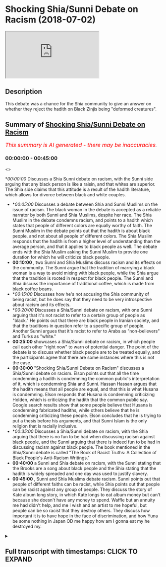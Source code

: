 # Shocking Shia/Sunni Debate on Racism (2018-07-02)

<iframe loading='lazy' src='https://www.youtube.com/embed/bwG8mSzOzyY'></iframe>

## Description

This debate was a chance for the Shia community to give an answer on whether they reject the hadith on Black Zinjis being "deformed creatures".

## Summary of [Shocking Shia/Sunni Debate on Racism](https://www.youtube.com/watch?v=bwG8mSzOzyY)


*<span style="color:red; font-size:125%">This summary is AI generated - there may be inaccuracies</span>. [](/)*

### <a onclick="modifyYTiframeseektime('0')">00:00:00</a> - <a onclick="modifyYTiframeseektime('2700')">00:45:00</a>

<>

**<a onclick="modifyYTiframeseektime('0')">00:00:00</a>* Discusses a Shia Sunni debate on racism, with the Sunni side arguing that any black person is like a raisin, and that whites are superior. The Shia side claims that this attitude is a result of the hadith literature, which allows for divorce between black and white couples.
* **<a onclick="modifyYTiframeseektime('300')">00:05:00</a>* Discusses a debate between Shia and Sunni Muslims on the issue of racism. The black woman in the debate is accepted as a reliable narrator by both Sunni and Shia Muslims, despite her race. The Shia Muslim in the debate condemns racism, and points to a hadith which states that people of different colors are equally worthy of faith. The Sunni Muslim in the debate points out that the hadith is about black people, and not about all people of different colors. The Shia Muslim responds that the hadith is from a higher level of understanding than the average person, and that it applies to black people as well. The debate ends with the Shia Muslim asking the Sunni Muslim to provide one duration for which he will criticize black people.
* **<a onclick="modifyYTiframeseektime('600')">00:10:00</a>** , two Sunni and Shia Muslims discuss racism and its effects on the community. The Sunni argue that the tradition of marrying a black woman is a way to avoid mixing with black people, while the Shia argue that the tradition is rooted in respect for black people. The Sunni and Shia discuss the importance of traditional coffee, which is made from black coffee beans.
* **<a onclick="modifyYTiframeseektime('900')">00:15:00</a>* Discusses how he's not accusing the Shia community of being racist, but he does say that they need to be very introspective about racism and its effects.
* **<a onclick="modifyYTiframeseektime('1200')">00:20:00</a>* Discusses a Shia/Sunni debate on racism, with one Sunni arguing that it's not racist to refer to a certain group of people as "black." He points out that there are black people in Iranian society, and that the traditions in question refer to a specific group of people. Another Sunni argues that it's racist to refer to Arabs as "non-believers" and Turks as "white."
* **<a onclick="modifyYTiframeseektime('1500')">00:25:00</a>**  showcases a Shia/Sunni debate on racism, in which people call each other "right now" to warn of potential danger. The point of the debate is to discuss whether black people are to be treated equally, and the participants agree that there are some instances where this is not the case.
* **<a onclick="modifyYTiframeseektime('1800')">00:30:00</a>**  "Shocking Shia/Sunni Debate on Racism" discusses a Shia/Sunni debate on racism. Elson points out that all the time condemning a hadith is condemning the common public's interpretation of it, which is condemning Shia and Sunni. Hassan Hassan argues that the hadith means that all people are equal, and that this is what Husana is condemning. Elson responds that Husana is condemning criticizing Holden, which is criticizing the hadith that the common public say. Google search results show that some people believe that Husana is condemning fabricated hadiths, while others believe that he is condemning criticizing these people. Elson concludes that he is trying to put a thesis before his arguments, and that Sunni Islam is the only religion that is racially inclusive.
* **<a onclick="modifyYTiframeseektime('2100')">00:35:00</a>* Discusses a Shia/Sunni debate on racism, with the Shia arguing that there is no fun to be had when discussing racism against black people, and the Sunni arguing that there is indeed fun to be had in discussing racism against black people. The book mentioned in the Shia/Sunni debate is called "The Book of Racist Truths: A Collection of Black People's Anti-Racism Writings."
* **<a onclick="modifyYTiframeseektime('2400')">00:40:00</a>** a Sunni and Shia debate on racism, with the Sunni stating that the Brooks are a song about black people and the Shia stating that the hadith is widely spreaded and one day was used to justify slavery.
* **<a onclick="modifyYTiframeseektime('2700')">00:45:00</a>** , Sunni and Shia Muslims debate racism. Sunni points out that people of different faiths can be racist, while Shia points out that people can be racist against any group of people. They discuss the story of Kate album long story, in which Kate longs to eat album money but can't because she doesn't have any money to spend. Waffle but an annuity me had didn't help, and me I wish and an artist to me hopeful, but people can be so racist that they destroy others. They discuss how important it is to have hope in the face of discrimination, and how Yuna be some nothing in Japan OD me happy how am I gonna eat my he destroyed my.

<details><summary><h2>Full transcript with timestamps: CLICK TO EXPAND</h2></summary>

<a onclick="modifyYTiframeseektime('0')">0:00:00</a> I know but even that is problematic know  
<a onclick="modifyYTiframeseektime('64')">0:01:04</a> that the nutrition say about  
<a onclick="modifyYTiframeseektime('70')">0:01:10</a> this deal yeah okay they're all of those  
<a onclick="modifyYTiframeseektime('74')">0:01:14</a> traditions we reject them right yeah so  
<a onclick="modifyYTiframeseektime('76')">0:01:16</a> believe me stress scriptures and this is  
<a onclick="modifyYTiframeseektime('83')">0:01:23</a> my claim to you right now here and this  
<a onclick="modifyYTiframeseektime('84')">0:01:24</a> is I'm doing nothing why nothing is what  
<a onclick="modifyYTiframeseektime('87')">0:01:27</a> I'm taking your you mean yeah and I'm  
<a onclick="modifyYTiframeseektime('89')">0:01:29</a> giving it to you because I'm not someone  
<a onclick="modifyYTiframeseektime('91')">0:01:31</a> who can do it son mystical art is a big  
<a onclick="modifyYTiframeseektime('93')">0:01:33</a> thing you go through narrations yeah  
<a onclick="modifyYTiframeseektime('94')">0:01:34</a> it's the cry is when someone looks at oh  
<a onclick="modifyYTiframeseektime('97')">0:01:37</a> yeah makes a decision so I'm saying oh  
<a onclick="modifyYTiframeseektime('100')">0:01:40</a> yeah who's well-known yeah in the circle  
<a onclick="modifyYTiframeseektime('103')">0:01:43</a> his his discussion of it and not just  
<a onclick="modifyYTiframeseektime('106')">0:01:46</a> him but him particularly because I know  
<a onclick="modifyYTiframeseektime('107')">0:01:47</a> he spoke about this issue yeah he said  
<a onclick="modifyYTiframeseektime('112')">0:01:52</a> anything in the Islamic which refers to  
<a onclick="modifyYTiframeseektime('117')">0:01:57</a> as throat the people from Sudan yeah  
<a onclick="modifyYTiframeseektime('120')">0:02:00</a> which is at the time obviously below  
<a onclick="modifyYTiframeseektime('121')">0:02:01</a> Egypt and sapphires rubies etc and also  
<a onclick="modifyYTiframeseektime('124')">0:02:04</a> any black people is alike that's what he  
<a onclick="modifyYTiframeseektime('127')">0:02:07</a> said any idea lied meaning is not  
<a onclick="modifyYTiframeseektime('129')">0:02:09</a> authentic now on the on the flip side  
<a onclick="modifyYTiframeseektime('131')">0:02:11</a> today one saying is from the Tennessee I  
<a onclick="modifyYTiframeseektime('133')">0:02:13</a> traditionally spective yeah we both  
<a onclick="modifyYTiframeseektime('136')">0:02:16</a> agree and we've accepted that this  
<a onclick="modifyYTiframeseektime('138')">0:02:18</a> hadith yakumo's ooh not for long Kalpana  
<a onclick="modifyYTiframeseektime('141')">0:02:21</a> Shawa that be aware of the huge trap the  
<a onclick="modifyYTiframeseektime('143')">0:02:23</a> black tribe because they are deformed  
<a onclick="modifyYTiframeseektime('144')">0:02:24</a> creature because they used to pace  
<a onclick="modifyYTiframeseektime('146')">0:02:26</a> things in their faces you know well I  
<a onclick="modifyYTiframeseektime('148')">0:02:28</a> mean they still do that now I mean in  
<a onclick="modifyYTiframeseektime('151')">0:02:31</a> Kenya you got to Ken you're gonna find  
<a onclick="modifyYTiframeseektime('152')">0:02:32</a> tribes that people put things in their  
<a onclick="modifyYTiframeseektime('154')">0:02:34</a> faces and that already there was one  
<a onclick="modifyYTiframeseektime('155')">0:02:35</a> thing but they don't have no books but  
<a onclick="modifyYTiframeseektime('157')">0:02:37</a> you know this word will show where you  
<a onclick="modifyYTiframeseektime('159')">0:02:39</a> know what it means in Arabic deformity  
<a onclick="modifyYTiframeseektime('165')">0:02:45</a> literally when you have some patrol you  
<a onclick="modifyYTiframeseektime('167')">0:02:47</a> know what you saying this it's they're  
<a onclick="modifyYTiframeseektime('168')">0:02:48</a> not no more you saying this right but  
<a onclick="modifyYTiframeseektime('171')">0:02:51</a> then at the same time in Bukhari you do  
<a onclick="modifyYTiframeseektime('173')">0:02:53</a> have traditions where it describes yet  
<a onclick="modifyYTiframeseektime('176')">0:02:56</a> it describes like it says obey your  
<a onclick="modifyYTiframeseektime('177')">0:02:57</a> leader leader even if he's no peon is  
<a onclick="modifyYTiframeseektime('180')">0:03:00</a> that head Lac or is it okay no that's  
<a onclick="modifyYTiframeseektime('191')">0:03:11</a> not the idea is look  
<a onclick="modifyYTiframeseektime('196')">0:03:16</a> from Fantasy Bra obey your leader  
<a onclick="modifyYTiframeseektime('197')">0:03:17</a> whatever color they are and he said even  
<a onclick="modifyYTiframeseektime('199')">0:03:19</a> if his head is as black as a raisin it's  
<a onclick="modifyYTiframeseektime('202')">0:03:22</a> like raisin Zach yeah because the  
<a onclick="modifyYTiframeseektime('204')">0:03:24</a> Razorbacks and white that seem no one in  
<a onclick="modifyYTiframeseektime('205')">0:03:25</a> rank no no no no that bi is suggesting I  
<a onclick="modifyYTiframeseektime('214')">0:03:34</a> think we're gonna talk about yeah oh I'm  
<a onclick="modifyYTiframeseektime('220')">0:03:40</a> saying is that the reason you notice a  
<a onclick="modifyYTiframeseektime('222')">0:03:42</a> lot of Korea this is really interesting  
<a onclick="modifyYTiframeseektime('223')">0:03:43</a> there's a hadith in Bukhari I'll come to  
<a onclick="modifyYTiframeseektime('225')">0:03:45</a> the same one as oh yeah of a woman yeah  
<a onclick="modifyYTiframeseektime('227')">0:03:47</a> she was a black woman yeah  
<a onclick="modifyYTiframeseektime('230')">0:03:50</a> black woman she came to a sahabi I  
<a onclick="modifyYTiframeseektime('232')">0:03:52</a> forget his name now maybe we can find  
<a onclick="modifyYTiframeseektime('234')">0:03:54</a> the name and he and his wife he and his  
<a onclick="modifyYTiframeseektime('238')">0:03:58</a> wife he and his wife four marriages  
<a onclick="modifyYTiframeseektime('242')">0:04:02</a> this isn't Bukhari a wife and husband  
<a onclick="modifyYTiframeseektime('246')">0:04:06</a> were married yeah now what happened was  
<a onclick="modifyYTiframeseektime('250')">0:04:10</a> that this black woman she said why hold  
<a onclick="modifyYTiframeseektime('252')">0:04:12</a> on I gave this man breast milk and I  
<a onclick="modifyYTiframeseektime('255')">0:04:15</a> gave this woman breast milk and in Islam  
<a onclick="modifyYTiframeseektime('257')">0:04:17</a> we know that if you give a man and a  
<a onclick="modifyYTiframeseektime('260')">0:04:20</a> woman breast milk they can't get married  
<a onclick="modifyYTiframeseektime('261')">0:04:21</a> there you understand that yeah okay you  
<a onclick="modifyYTiframeseektime('264')">0:04:24</a> know the nourishes the perfect for foie  
<a onclick="modifyYTiframeseektime('266')">0:04:26</a> gras kabane ever man the hadith says for  
<a onclick="modifyYTiframeseektime('268')">0:04:28</a> foie gras cabina Homer pharmacopoeia  
<a onclick="modifyYTiframeseektime('271')">0:04:31</a> Homer means he divorced them now wait a  
<a onclick="modifyYTiframeseektime('273')">0:04:33</a> minute this is really interesting  
<a onclick="modifyYTiframeseektime('274')">0:04:34</a> separate this means the boss there was  
<a onclick="modifyYTiframeseektime('279')">0:04:39</a> at the boss head you know why because he  
<a onclick="modifyYTiframeseektime('282')">0:04:42</a> divorced between those two because her  
<a onclick="modifyYTiframeseektime('284')">0:04:44</a> testimony  
<a onclick="modifyYTiframeseektime('286')">0:04:46</a> now who was she she was a black woman  
<a onclick="modifyYTiframeseektime('288')">0:04:48</a> the two groups of subgroups of people  
<a onclick="modifyYTiframeseektime('291')">0:04:51</a> which with which we think are most  
<a onclick="modifyYTiframeseektime('293')">0:04:53</a> ridiculed in society yeah well he  
<a onclick="modifyYTiframeseektime('295')">0:04:55</a> accepts he accepted salawats a love  
<a onclick="modifyYTiframeseektime('298')">0:04:58</a> according to a hadith literature the  
<a onclick="modifyYTiframeseektime('300')">0:05:00</a> narration of a black woman over a notion  
<a onclick="modifyYTiframeseektime('303')">0:05:03</a> of a man and his wife both of them went  
<a onclick="modifyYTiframeseektime('305')">0:05:05</a> against her they said no this didn't  
<a onclick="modifyYTiframeseektime('306')">0:05:06</a> happen they protested but the Prophet he  
<a onclick="modifyYTiframeseektime('308')">0:05:08</a> accepted her narration over this which  
<a onclick="modifyYTiframeseektime('322')">0:05:22</a> was one of his students and then the so  
<a onclick="modifyYTiframeseektime('325')">0:05:25</a> black woman then  
<a onclick="modifyYTiframeseektime('326')">0:05:26</a> a student he said you want to see  
<a onclick="modifyYTiframeseektime('329')">0:05:29</a> someone from the people of Jena he said  
<a onclick="modifyYTiframeseektime('331')">0:05:31</a> yes he said look at this black woman she  
<a onclick="modifyYTiframeseektime('333')">0:05:33</a> is one of the people in general  
<a onclick="modifyYTiframeseektime('334')">0:05:34</a> represent yeah she's all over the people  
<a onclick="modifyYTiframeseektime('336')">0:05:36</a> of Germany that she is living on earth  
<a onclick="modifyYTiframeseektime('338')">0:05:38</a> at that time and she's one of the people  
<a onclick="modifyYTiframeseektime('340')">0:05:40</a> of paradise then he asked him why then  
<a onclick="modifyYTiframeseektime('343')">0:05:43</a> he said she came to the prophet  
<a onclick="modifyYTiframeseektime('344')">0:05:44</a> salaallah alayhi salam and she had she  
<a onclick="modifyYTiframeseektime('347')">0:05:47</a> had kind of epilepsy  
<a onclick="modifyYTiframeseektime('348')">0:05:48</a> he's too faint and then she came to the  
<a onclick="modifyYTiframeseektime('351')">0:05:51</a> prophet sallallaahu and she asked him o  
<a onclick="modifyYTiframeseektime('352')">0:05:52</a> Messenger of Allah I get faint asked the  
<a onclick="modifyYTiframeseektime('354')">0:05:54</a> McDowell for me that Allah killed me  
<a onclick="modifyYTiframeseektime('355')">0:05:55</a> from this disease then our Prophet SAW  
<a onclick="modifyYTiframeseektime('357')">0:05:57</a> Allah I am said to him will you be  
<a onclick="modifyYTiframeseektime('359')">0:05:59</a> patient she said yes and then he said  
<a onclick="modifyYTiframeseektime('376')">0:06:16</a> look at this because it demonstrates  
<a onclick="modifyYTiframeseektime('397')">0:06:37</a> equality yes the reason why we presented  
<a onclick="modifyYTiframeseektime('404')">0:06:44</a> on our channel was for a reason was a  
<a onclick="modifyYTiframeseektime('405')">0:06:45</a> search on accused you said your video  
<a onclick="modifyYTiframeseektime('410')">0:06:50</a> that we aren't filling the race in the  
<a onclick="modifyYTiframeseektime('411')">0:06:51</a> reason why we released that was cause  
<a onclick="modifyYTiframeseektime('412')">0:06:52</a> another channel so excuse also erases  
<a onclick="modifyYTiframeseektime('425')">0:07:05</a> saying you guys we have these mess up  
<a onclick="modifyYTiframeseektime('426')">0:07:06</a> the diffs research you have them too we  
<a onclick="modifyYTiframeseektime('428')">0:07:08</a> can write that game-mode a baton a stone  
<a onclick="modifyYTiframeseektime('439')">0:07:19</a> yes they have black no problem ok that's  
<a onclick="modifyYTiframeseektime('442')">0:07:22</a> why we don't have to listen  
<a onclick="modifyYTiframeseektime('443')">0:07:23</a> racism the very choose a very low blow  
<a onclick="modifyYTiframeseektime('452')">0:07:32</a> racism exists unless you get racism from  
<a onclick="modifyYTiframeseektime('457')">0:07:37</a> in the UK you could be a white guy from  
<a onclick="modifyYTiframeseektime('459')">0:07:39</a> Scotland somebody from South London and  
<a onclick="modifyYTiframeseektime('462')">0:07:42</a> it'd be like we have to do this  
<a onclick="modifyYTiframeseektime('466')">0:07:46</a> interesting hadith of man Solomon we  
<a onclick="modifyYTiframeseektime('469')">0:07:49</a> have this and it's higher color to our  
<a onclick="modifyYTiframeseektime('470')">0:07:50</a> colors yeah so the episode that Oh son  
<a onclick="modifyYTiframeseektime('486')">0:08:06</a> of a black and he was very angry with  
<a onclick="modifyYTiframeseektime('488')">0:08:08</a> him he reprimanded him and you know now  
<a onclick="modifyYTiframeseektime('491')">0:08:11</a> I'm asking you a question  
<a onclick="modifyYTiframeseektime('493')">0:08:13</a> Allah it's very important because he  
<a onclick="modifyYTiframeseektime('495')">0:08:15</a> first rose from your book sorry it was  
<a onclick="modifyYTiframeseektime('500')">0:08:20</a> not man right  
<a onclick="modifyYTiframeseektime('502')">0:08:22</a> he said to me ever so that whole son of  
<a onclick="modifyYTiframeseektime('506')">0:08:26</a> a black woman so belong in rabaa he  
<a onclick="modifyYTiframeseektime('509')">0:08:29</a> wanted from Mohammed sunrise and I  
<a onclick="modifyYTiframeseektime('510')">0:08:30</a> complain and he complained Ranger Psalms  
<a onclick="modifyYTiframeseektime('512')">0:08:32</a> of Solomon Hadi but he forgot very angry  
<a onclick="modifyYTiframeseektime('515')">0:08:35</a> and he told him yeah  
<a onclick="modifyYTiframeseektime('517')">0:08:37</a> is this true is this true what you've  
<a onclick="modifyYTiframeseektime('519')">0:08:39</a> been saying yeah in the Quran really so  
<a onclick="modifyYTiframeseektime('525')">0:08:45</a> he clearly okay go angry  
<a onclick="modifyYTiframeseektime('527')">0:08:47</a> we condemn there and he called the  
<a onclick="modifyYTiframeseektime('528')">0:08:48</a> ignorant jaylee act is one of the worst  
<a onclick="modifyYTiframeseektime('531')">0:08:51</a> criticisms you can get actually on the  
<a onclick="modifyYTiframeseektime('532')">0:08:52</a> west coast yes so here's my question  
<a onclick="modifyYTiframeseektime('535')">0:08:55</a> it's a question it's not challenged can  
<a onclick="modifyYTiframeseektime('539')">0:08:59</a> you provide for me one she IDs exactly  
<a onclick="modifyYTiframeseektime('558')">0:09:18</a> so you want one duration I just wanna  
<a onclick="modifyYTiframeseektime('561')">0:09:21</a> criticize that recently as the narration  
<a onclick="modifyYTiframeseektime('563')">0:09:23</a> that we saw in in our books right from a  
<a onclick="modifyYTiframeseektime('566')">0:09:26</a> Shiite perspective one killer hadith  
<a onclick="modifyYTiframeseektime('569')">0:09:29</a> which says and most thing I know the  
<a onclick="modifyYTiframeseektime('572')">0:09:32</a> article I mean it wasn't about black and  
<a onclick="modifyYTiframeseektime('574')">0:09:34</a> so now he was  
<a onclick="modifyYTiframeseektime('574')">0:09:34</a> it was you asked for one duration yes  
<a onclick="modifyYTiframeseektime('592')">0:09:52</a> okay yes this will finish now there's a  
<a onclick="modifyYTiframeseektime('596')">0:09:56</a> whole chapter in al-kafi volume one that  
<a onclick="modifyYTiframeseektime('600')">0:10:00</a> talks about racism and it says if  
<a onclick="modifyYTiframeseektime('602')">0:10:02</a> anybody if anybody has a mustard of seen  
<a onclick="modifyYTiframeseektime('605')">0:10:05</a> on his half of racism let's get there  
<a onclick="modifyYTiframeseektime('610')">0:10:10</a> with respect you see you've got respect  
<a onclick="modifyYTiframeseektime('614')">0:10:14</a> your traditions be they ask you to call  
<a onclick="modifyYTiframeseektime('616')">0:10:16</a> the Hadean alone on the pole listen to  
<a onclick="modifyYTiframeseektime('618')">0:10:18</a> set up with up I'm telling you now that  
<a onclick="modifyYTiframeseektime('624')">0:10:24</a> inner coffee  
<a onclick="modifyYTiframeseektime('626')">0:10:26</a> I'll find a few I think it's only fair  
<a onclick="modifyYTiframeseektime('629')">0:10:29</a> every time you present something I'll do  
<a onclick="modifyYTiframeseektime('631')">0:10:31</a> exactly the same thing with you no  
<a onclick="modifyYTiframeseektime('632')">0:10:32</a> problem I said I've just said in a  
<a onclick="modifyYTiframeseektime('638')">0:10:38</a> hadith  
<a onclick="modifyYTiframeseektime('639')">0:10:39</a> that's what's been authenticated  
<a onclick="modifyYTiframeseektime('658')">0:10:58</a> I'm simply asking he's asking for one  
<a onclick="modifyYTiframeseektime('660')">0:11:00</a> happy I just want to know why why  
<a onclick="modifyYTiframeseektime('663')">0:11:03</a> because he's curious he probably wants  
<a onclick="modifyYTiframeseektime('665')">0:11:05</a> to say you wanna make a boy because when  
<a onclick="modifyYTiframeseektime('674')">0:11:14</a> you have a hadith I'm gonna have a  
<a onclick="modifyYTiframeseektime('676')">0:11:16</a> hadith was wrong when it couldn't pro  
<a onclick="modifyYTiframeseektime('679')">0:11:19</a> this act saying you have this hadith  
<a onclick="modifyYTiframeseektime('683')">0:11:23</a> through the highest and yeah which is  
<a onclick="modifyYTiframeseektime('686')">0:11:26</a> you be careful or the do memory of the  
<a onclick="modifyYTiframeseektime('688')">0:11:28</a> of the black where the Jews the black is  
<a onclick="modifyYTiframeseektime('690')">0:11:30</a> rude yeah because that deformed people  
<a onclick="modifyYTiframeseektime('694')">0:11:34</a> yeah now we need another hadith in the  
<a onclick="modifyYTiframeseektime('696')">0:11:36</a> same standard to clean them that and all  
<a onclick="modifyYTiframeseektime('699')">0:11:39</a> the forest no I'm not defensive um they  
<a onclick="modifyYTiframeseektime('705')">0:11:45</a> are asking we're not the donor  
<a onclick="modifyYTiframeseektime('706')">0:11:46</a> we're asking we need to have a becoming  
<a onclick="modifyYTiframeseektime('712')">0:11:52</a> firstly this tradition you brought up  
<a onclick="modifyYTiframeseektime('715')">0:11:55</a> about racism okay  
<a onclick="modifyYTiframeseektime('717')">0:11:57</a> which obviously accountable it's say hey  
<a onclick="modifyYTiframeseektime('719')">0:11:59</a> you said it's hey by Allah Bonnie or  
<a onclick="modifyYTiframeseektime('720')">0:12:00</a> whatever right not as fine again what's  
<a onclick="modifyYTiframeseektime('722')">0:12:02</a> wrong I don't want to just mention about  
<a onclick="modifyYTiframeseektime('723')">0:12:03</a> abou sorry  
<a onclick="modifyYTiframeseektime('725')">0:12:05</a> yeah rebuking so the point is and by the  
<a onclick="modifyYTiframeseektime('731')">0:12:11</a> way we have for example Halloween I've  
<a onclick="modifyYTiframeseektime('732')">0:12:12</a> been 12 yeah she married yeah  
<a onclick="modifyYTiframeseektime('735')">0:12:15</a> - tell them married a black man as well  
<a onclick="modifyYTiframeseektime('739')">0:12:19</a> okay so we have intermixing within black  
<a onclick="modifyYTiframeseektime('743')">0:12:23</a> community nope a little mini by the way  
<a onclick="modifyYTiframeseektime('745')">0:12:25</a> do you know I was doing research sorry  
<a onclick="modifyYTiframeseektime('746')">0:12:26</a> this is gonna sound a bit tangential can  
<a onclick="modifyYTiframeseektime('749')">0:12:29</a> I just finish going to lighten the mood  
<a onclick="modifyYTiframeseektime('752')">0:12:32</a> okay go for it I've done a DNA test and  
<a onclick="modifyYTiframeseektime('754')">0:12:34</a> basically about 1/5 of my body is  
<a onclick="modifyYTiframeseektime('756')">0:12:36</a> Nigerian or something like that  
<a onclick="modifyYTiframeseektime('759')">0:12:39</a> - I was like 20 percent of all 20 become  
<a onclick="modifyYTiframeseektime('762')">0:12:42</a> like a big number yeah yeah so I was  
<a onclick="modifyYTiframeseektime('763')">0:12:43</a> wondering you know why am i if it was  
<a onclick="modifyYTiframeseektime('766')">0:12:46</a> East African you know okay  
<a onclick="modifyYTiframeseektime('768')">0:12:48</a> East African because this close to North  
<a onclick="modifyYTiframeseektime('771')">0:12:51</a> Africa alright I'm originally from Egypt  
<a onclick="modifyYTiframeseektime('774')">0:12:54</a> I done some research chef you know on  
<a onclick="modifyYTiframeseektime('776')">0:12:56</a> the on the the freshest the brushes yeah  
<a onclick="modifyYTiframeseektime('780')">0:13:00</a> and while realizes that we have a  
<a onclick="modifyYTiframeseektime('782')">0:13:02</a> long-standing tradition the sources for  
<a onclick="modifyYTiframeseektime('785')">0:13:05</a> the cernium it's established giving him  
<a onclick="modifyYTiframeseektime('786')">0:13:06</a> to you as an interesting point nothing  
<a onclick="modifyYTiframeseektime('788')">0:13:08</a> nothing academically but because black  
<a onclick="modifyYTiframeseektime('791')">0:13:11</a> people have certain characteristics  
<a onclick="modifyYTiframeseektime('792')">0:13:12</a> muscle muscular and whoever they do have  
<a onclick="modifyYTiframeseektime('796')">0:13:16</a> even now to this day every day so  
<a onclick="modifyYTiframeseektime('799')">0:13:19</a> [Laughter]  
<a onclick="modifyYTiframeseektime('802')">0:13:22</a> they're pretty legs  
<a onclick="modifyYTiframeseektime('804')">0:13:24</a> yeah so the Arab side to intermix with  
<a onclick="modifyYTiframeseektime('808')">0:13:28</a> them especially the core issues that's  
<a onclick="modifyYTiframeseektime('810')">0:13:30</a> why because I was wondering why you came  
<a onclick="modifyYTiframeseektime('812')">0:13:32</a> from I'm a gobby of pigment you got a  
<a onclick="modifyYTiframeseektime('814')">0:13:34</a> signal  
<a onclick="modifyYTiframeseektime('853')">0:14:13</a> okay so basically bro it's gonna come  
<a onclick="modifyYTiframeseektime('857')">0:14:17</a> back to you I was gonna see the  
<a onclick="modifyYTiframeseektime('858')">0:14:18</a> traditional coffee Algar bringing up so  
<a onclick="modifyYTiframeseektime('860')">0:14:20</a> the point is look I think they I'm not  
<a onclick="modifyYTiframeseektime('862')">0:14:22</a> going to stand in like throw blows  
<a onclick="modifyYTiframeseektime('864')">0:14:24</a> because I can show you I'm not trying or  
<a onclick="modifyYTiframeseektime('866')">0:14:26</a> let me finish I think they we have  
<a onclick="modifyYTiframeseektime('871')">0:14:31</a> chapters dedicated in our books they  
<a onclick="modifyYTiframeseektime('873')">0:14:33</a> talk about racism okay  
<a onclick="modifyYTiframeseektime('875')">0:14:35</a> and the amande often debated a start  
<a onclick="modifyYTiframeseektime('877')">0:14:37</a> date to themselves their mothers were  
<a onclick="modifyYTiframeseektime('878')">0:14:38</a> from black descended from slaves women  
<a onclick="modifyYTiframeseektime('883')">0:14:43</a> their wives some of these women will  
<a onclick="modifyYTiframeseektime('887')">0:14:47</a> stay with me no I would ask you a  
<a onclick="modifyYTiframeseektime('889')">0:14:49</a> question  
<a onclick="modifyYTiframeseektime('890')">0:14:50</a> give me one Xin Jie woman from the  
<a onclick="modifyYTiframeseektime('896')">0:14:56</a> Nubians from these energies that the  
<a onclick="modifyYTiframeseektime('898')">0:14:58</a> Imams married and not the most yeah I  
<a onclick="modifyYTiframeseektime('902')">0:15:02</a> don't know I'm not asking efficient not  
<a onclick="modifyYTiframeseektime('904')">0:15:04</a> talking about the skin color I'm talking  
<a onclick="modifyYTiframeseektime('906')">0:15:06</a> about black from the subcontinent as far  
<a onclick="modifyYTiframeseektime('909')">0:15:09</a> from the sub-saharan African region so  
<a onclick="modifyYTiframeseektime('911')">0:15:11</a> Sudan from the known Arab places you  
<a onclick="modifyYTiframeseektime('917')">0:15:17</a> could ask you the same question could  
<a onclick="modifyYTiframeseektime('919')">0:15:19</a> you answer one second hello pin Tao okay  
<a onclick="modifyYTiframeseektime('923')">0:15:23</a> she's an Arab woman okay I mean you've  
<a onclick="modifyYTiframeseektime('926')">0:15:26</a> done your research I need to understand  
<a onclick="modifyYTiframeseektime('930')">0:15:30</a> your anger confusing us of racism  
<a onclick="modifyYTiframeseektime('932')">0:15:32</a> essentially no I'm not accusing you of  
<a onclick="modifyYTiframeseektime('933')">0:15:33</a> racism you've done research you comment  
<a onclick="modifyYTiframeseektime('938')">0:15:38</a> before and then yourself  
<a onclick="modifyYTiframeseektime('941')">0:15:41</a> Oh useless racism is a big thing yeah  
<a onclick="modifyYTiframeseektime('961')">0:16:01</a> and let me be frank with you in our  
<a onclick="modifyYTiframeseektime('963')">0:16:03</a> countries and our Arab countries  
<a onclick="modifyYTiframeseektime('964')">0:16:04</a> Pakistan in the black person comes to  
<a onclick="modifyYTiframeseektime('967')">0:16:07</a> this country sometimes they mistreated  
<a onclick="modifyYTiframeseektime('968')">0:16:08</a> err I'm speaking more probably off no  
<a onclick="modifyYTiframeseektime('970')">0:16:10</a> problem but their mystery is how we have  
<a onclick="modifyYTiframeseektime('971')">0:16:11</a> to adjust these things as understand let  
<a onclick="modifyYTiframeseektime('975')">0:16:15</a> us stay here I mean I know you might not  
<a onclick="modifyYTiframeseektime('979')">0:16:19</a> find it as important but I've never very  
<a onclick="modifyYTiframeseektime('981')">0:16:21</a> important right another thing it's like  
<a onclick="modifyYTiframeseektime('984')">0:16:24</a> and by just honest and say listen I  
<a onclick="modifyYTiframeseektime('986')">0:16:26</a> don't explain to you before yes as I  
<a onclick="modifyYTiframeseektime('989')">0:16:29</a> think you before our books heavily  
<a onclick="modifyYTiframeseektime('993')">0:16:33</a> criticized erasing can we happening no  
<a onclick="modifyYTiframeseektime('996')">0:16:36</a> just no pombal I'll see them I've been a  
<a onclick="modifyYTiframeseektime('998')">0:16:38</a> doctor soon yeah but having said that  
<a onclick="modifyYTiframeseektime('1004')">0:16:44</a> [Music]  
<a onclick="modifyYTiframeseektime('1080')">0:18:00</a> I don't screw though I'm saying  
<a onclick="modifyYTiframeseektime('1097')">0:18:17</a> [Laughter]  
<a onclick="modifyYTiframeseektime('1128')">0:18:48</a> the issue of anyway my uncle's like this  
<a onclick="modifyYTiframeseektime('1161')">0:19:21</a> back I'll show you a picture one day  
<a onclick="modifyYTiframeseektime('1163')">0:19:23</a> okay the reason why my mum's that my  
<a onclick="modifyYTiframeseektime('1166')">0:19:26</a> mum's brother and the reason why is  
<a onclick="modifyYTiframeseektime('1169')">0:19:29</a> because he forgot I came with this guy  
<a onclick="modifyYTiframeseektime('1173')">0:19:33</a> shorty is falling short to the point I'm  
<a onclick="modifyYTiframeseektime('1176')">0:19:36</a> making sure is what I want to say to it  
<a onclick="modifyYTiframeseektime('1180')">0:19:40</a> this is their important yeah apps we've  
<a onclick="modifyYTiframeseektime('1183')">0:19:43</a> been think it's on next time as Muslims  
<a onclick="modifyYTiframeseektime('1186')">0:19:46</a> you need to be very introspective about  
<a onclick="modifyYTiframeseektime('1187')">0:19:47</a> it because people from the mumbles will  
<a onclick="modifyYTiframeseektime('1189')">0:19:49</a> commit a hammering us about the issue of  
<a onclick="modifyYTiframeseektime('1191')">0:19:51</a> racism and we need to be very  
<a onclick="modifyYTiframeseektime('1193')">0:19:53</a> introspective now what I'm essentially  
<a onclick="modifyYTiframeseektime('1196')">0:19:56</a> saying is that I'm not here to accuse  
<a onclick="modifyYTiframeseektime('1198')">0:19:58</a> the Shia community of being racist I'm  
<a onclick="modifyYTiframeseektime('1200')">0:20:00</a> not saying that I know I know many of  
<a onclick="modifyYTiframeseektime('1202')">0:20:02</a> you guys I've been around it I've been  
<a onclick="modifyYTiframeseektime('1203')">0:20:03</a> you know they know me and I know them  
<a onclick="modifyYTiframeseektime('1205')">0:20:05</a> yeah I'm not saying that they're racist  
<a onclick="modifyYTiframeseektime('1207')">0:20:07</a> I don't know much about Iranian Society  
<a onclick="modifyYTiframeseektime('1210')">0:20:10</a> for example the black Santa Cruz yeah  
<a onclick="modifyYTiframeseektime('1222')">0:20:22</a> once I'm not interesting they had the  
<a onclick="modifyYTiframeseektime('1224')">0:20:24</a> black suppose I go being up in there in  
<a onclick="modifyYTiframeseektime('1226')">0:20:26</a> the area my friend was telling me about  
<a onclick="modifyYTiframeseektime('1227')">0:20:27</a> it because there because the blacks were  
<a onclick="modifyYTiframeseektime('1229')">0:20:29</a> upset with the guy because he you know  
<a onclick="modifyYTiframeseektime('1231')">0:20:31</a> their sons it goes black he colors so  
<a onclick="modifyYTiframeseektime('1234')">0:20:34</a> it's a white guy it was a black skin on  
<a onclick="modifyYTiframeseektime('1236')">0:20:36</a> black black thing and then one day II  
<a onclick="modifyYTiframeseektime('1238')">0:20:38</a> did that some blacks saw him and then so  
<a onclick="modifyYTiframeseektime('1240')">0:20:40</a> what you do it you trying to think you  
<a onclick="modifyYTiframeseektime('1241')">0:20:41</a> know but they didn't realize that was  
<a onclick="modifyYTiframeseektime('1243')">0:20:43</a> Father Indian culture I don't know  
<a onclick="modifyYTiframeseektime('1285')">0:21:25</a> yes because no it was particular to a  
<a onclick="modifyYTiframeseektime('1301')">0:21:41</a> certain group from the people of Zion  
<a onclick="modifyYTiframeseektime('1303')">0:21:43</a> you except they're not believers I  
<a onclick="modifyYTiframeseektime('1311')">0:21:51</a> didn't interrupt you yeah let me finish  
<a onclick="modifyYTiframeseektime('1312')">0:21:52</a> so if you look at the traditions like  
<a onclick="modifyYTiframeseektime('1315')">0:21:55</a> any traditions you put them all together  
<a onclick="modifyYTiframeseektime('1316')">0:21:56</a> you look at it's referring to a certain  
<a onclick="modifyYTiframeseektime('1318')">0:21:58</a> even though despite the fact that it  
<a onclick="modifyYTiframeseektime('1322')">0:22:02</a> refers to a subgroup of blacks yes I'm  
<a onclick="modifyYTiframeseektime('1323')">0:22:03</a> asking you to accept this Olive bro it's  
<a onclick="modifyYTiframeseektime('1326')">0:22:06</a> same on your books ago it's a white why  
<a onclick="modifyYTiframeseektime('1331')">0:22:11</a> you for white trying to force your  
<a onclick="modifyYTiframeseektime('1332')">0:22:12</a> opinion against to accept do you accept  
<a onclick="modifyYTiframeseektime('1335')">0:22:15</a> it no we're not to accept it was Pacific  
<a onclick="modifyYTiframeseektime('1337')">0:22:17</a> to a certain group of people why is that  
<a onclick="modifyYTiframeseektime('1339')">0:22:19</a> is that acceptable your eyes think  
<a onclick="modifyYTiframeseektime('1341')">0:22:21</a> that's racial yes no it's gonna be  
<a onclick="modifyYTiframeseektime('1343')">0:22:23</a> racist because it's not talking about  
<a onclick="modifyYTiframeseektime('1345')">0:22:25</a> black people it's talking about a  
<a onclick="modifyYTiframeseektime('1346')">0:22:26</a> certain I can say to you is in a racist  
<a onclick="modifyYTiframeseektime('1352')">0:22:32</a> to say well Arabs cannot marry down  
<a onclick="modifyYTiframeseektime('1354')">0:22:34</a> Arabs as well Arabs are not allowed to  
<a onclick="modifyYTiframeseektime('1358')">0:22:38</a> marry Turks  
<a onclick="modifyYTiframeseektime('1377')">0:22:57</a> you come here  
<a onclick="modifyYTiframeseektime('1571')">0:26:11</a> someone called me they said some of the  
<a onclick="modifyYTiframeseektime('1574')">0:26:14</a> people share some traces you know  
<a onclick="modifyYTiframeseektime('1605')">0:26:45</a> stay away from your right now the point  
<a onclick="modifyYTiframeseektime('1628')">0:27:08</a> is we we say yeah right  
<a onclick="modifyYTiframeseektime('1653')">0:27:33</a> when it comes to black people  
<a onclick="modifyYTiframeseektime('1820')">0:30:20</a> listen this had equal husana eBay and RL  
<a onclick="modifyYTiframeseektime('1826')">0:30:26</a> Elson the people who say all the time is  
<a onclick="modifyYTiframeseektime('1830')">0:30:30</a> condemning this hadith  
<a onclick="modifyYTiframeseektime('1832')">0:30:32</a> yeah by the way it's for you - no that's  
<a onclick="modifyYTiframeseektime('1838')">0:30:38</a> for you it's for Howie  
<a onclick="modifyYTiframeseektime('1839')">0:30:39</a> yeah  
<a onclick="modifyYTiframeseektime('1841')">0:30:41</a> Hassan Hassan he said means D means the  
<a onclick="modifyYTiframeseektime('1843')">0:30:43</a> book all the people they will say for  
<a onclick="modifyYTiframeseektime('1845')">0:30:45</a> example they're the people they will say  
<a onclick="modifyYTiframeseektime('1848')">0:30:48</a> here's how I hear that's the honey how  
<a onclick="modifyYTiframeseektime('1851')">0:30:51</a> could you get you the video okay so  
<a onclick="modifyYTiframeseektime('1852')">0:30:52</a> consider husana he is condemning  
<a onclick="modifyYTiframeseektime('1854')">0:30:54</a> criticizing Holden  
<a onclick="modifyYTiframeseektime('1856')">0:30:56</a> he is he criticizing the hadith that the  
<a onclick="modifyYTiframeseektime('1859')">0:30:59</a> common public say the lsat yeah so  
<a onclick="modifyYTiframeseektime('1862')">0:31:02</a> Google they said well bad in over eight  
<a onclick="modifyYTiframeseektime('1866')">0:31:06</a> over jeans forty days no Shepherd will  
<a onclick="modifyYTiframeseektime('1868')">0:31:08</a> come to show these people they will say  
<a onclick="modifyYTiframeseektime('1870')">0:31:10</a> he is condemning criticizing these  
<a onclick="modifyYTiframeseektime('1872')">0:31:12</a> people fabricated so you brought this is  
<a onclick="modifyYTiframeseektime('1877')">0:31:17</a> the problem before you who you brought a  
<a onclick="modifyYTiframeseektime('1879')">0:31:19</a> Hadees that in the book in the book  
<a onclick="modifyYTiframeseektime('1882')">0:31:22</a> now in the book condemning fabricated  
<a onclick="modifyYTiframeseektime('1915')">0:31:55</a> but the point is is that I'm trying to  
<a onclick="modifyYTiframeseektime('1919')">0:31:59</a> chef agro three or four books and the  
<a onclick="modifyYTiframeseektime('1922')">0:32:02</a> husana as far as I remember wasn't one  
<a onclick="modifyYTiframeseektime('1924')">0:32:04</a> of them  
<a onclick="modifyYTiframeseektime('1924')">0:32:04</a> no it's not it's not a student any rate  
<a onclick="modifyYTiframeseektime('1931')">0:32:11</a> we said very clearly what we want from  
<a onclick="modifyYTiframeseektime('1933')">0:32:13</a> you guys is there's two challenges  
<a onclick="modifyYTiframeseektime('1934')">0:32:14</a> Jefferson yeah look you very simple for  
<a onclick="modifyYTiframeseektime('1937')">0:32:17</a> the people we've been able to provide  
<a onclick="modifyYTiframeseektime('1938')">0:32:18</a> evidences all right well by the way  
<a onclick="modifyYTiframeseektime('1939')">0:32:19</a> we've done the same thing with  
<a onclick="modifyYTiframeseektime('1940')">0:32:20</a> Christians we've done the same thing  
<a onclick="modifyYTiframeseektime('1942')">0:32:22</a> with Jews and the reason why we're doing  
<a onclick="modifyYTiframeseektime('1944')">0:32:24</a> this is because we're trying to put a  
<a onclick="modifyYTiframeseektime('1945')">0:32:25</a> thesis before  
<a onclick="modifyYTiframeseektime('1947')">0:32:27</a> so and this one I'm gonna say this if  
<a onclick="modifyYTiframeseektime('1950')">0:32:30</a> you can't find the hadith I'm gonna make  
<a onclick="modifyYTiframeseektime('1952')">0:32:32</a> this thing's very plain open Sunni Islam  
<a onclick="modifyYTiframeseektime('1954')">0:32:34</a> is the only racially vulnerable daunting  
<a onclick="modifyYTiframeseektime('1958')">0:32:38</a> let me finish when you say Sunni Islam  
<a onclick="modifyYTiframeseektime('1959')">0:32:39</a> do you represent the Sufi community let  
<a onclick="modifyYTiframeseektime('1964')">0:32:44</a> me let me answer a question when I say  
<a onclick="modifyYTiframeseektime('1969')">0:32:49</a> sue me I'm not talking about anyone who  
<a onclick="modifyYTiframeseektime('1971')">0:32:51</a> identifies themselves as suddenly that's  
<a onclick="modifyYTiframeseektime('1973')">0:32:53</a> what I'm saying which includes all of  
<a onclick="modifyYTiframeseektime('1975')">0:32:55</a> the aforementioned that you mentioned  
<a onclick="modifyYTiframeseektime('1976')">0:32:56</a> yeah anyone who identified themselves as  
<a onclick="modifyYTiframeseektime('1978')">0:32:58</a> Mary and I will even go further because  
<a onclick="modifyYTiframeseektime('1980')">0:33:00</a> because that's a good question why is  
<a onclick="modifyYTiframeseektime('1981')">0:33:01</a> there suddenly yeah if you try Amir he  
<a onclick="modifyYTiframeseektime('1982')">0:33:02</a> writes in his book yeah I mean he had  
<a onclick="modifyYTiframeseektime('1984')">0:33:04</a> just sudden I said there's two kinds of  
<a onclick="modifyYTiframeseektime('1986')">0:33:06</a> Sunni yeah right I'm using he says  
<a onclick="modifyYTiframeseektime('1988')">0:33:08</a> himself there's two kinds of Sunnis and  
<a onclick="modifyYTiframeseektime('1989')">0:33:09</a> suddenly which even includes the more  
<a onclick="modifyYTiframeseektime('1991')">0:33:11</a> tested it isn't that which I feel like  
<a onclick="modifyYTiframeseektime('1992')">0:33:12</a> we will say a dollar which are like  
<a onclick="modifyYTiframeseektime('1994')">0:33:14</a> deviated sexpot they are basically not  
<a onclick="modifyYTiframeseektime('1997')">0:33:17</a> Shia their sources we do Sunni Islam is  
<a onclick="modifyYTiframeseektime('2008')">0:33:28</a> the only religion mainstream world  
<a onclick="modifyYTiframeseektime('2012')">0:33:32</a> religion in the face of the earth which  
<a onclick="modifyYTiframeseektime('2015')">0:33:35</a> is racially inclusive and includes black  
<a onclick="modifyYTiframeseektime('2018')">0:33:38</a> people white people that's why we find  
<a onclick="modifyYTiframeseektime('2021')">0:33:41</a> very clearly in the hadith and what she  
<a onclick="modifyYTiframeseektime('2023')">0:33:43</a> has arisen we've been able to ascertain  
<a onclick="modifyYTiframeseektime('2026')">0:33:46</a> right now is that hadith the sources  
<a onclick="modifyYTiframeseektime('2030')">0:33:50</a> that describe anti racism in sudden ISM  
<a onclick="modifyYTiframeseektime('2035')">0:33:55</a> why are you talking that we have a whole  
<a onclick="modifyYTiframeseektime('2036')">0:33:56</a> chaplain we bring one I don't think one  
<a onclick="modifyYTiframeseektime('2043')">0:34:03</a> of them was Atari you said there's a  
<a onclick="modifyYTiframeseektime('2046')">0:34:06</a> whole chapter dedicated to racism yes  
<a onclick="modifyYTiframeseektime('2047')">0:34:07</a> the word racism so a cookie that was  
<a onclick="modifyYTiframeseektime('2052')">0:34:12</a> against tribalism  
<a onclick="modifyYTiframeseektime('2053')">0:34:13</a> right and that's why I suspect I believe  
<a onclick="modifyYTiframeseektime('2056')">0:34:16</a> it was against trying tribalism which is  
<a onclick="modifyYTiframeseektime('2059')">0:34:19</a> very clear right but we're talking about  
<a onclick="modifyYTiframeseektime('2060')">0:34:20</a> explicit hadees right that condemn  
<a onclick="modifyYTiframeseektime('2064')">0:34:24</a> basically targeting  
<a onclick="modifyYTiframeseektime('2066')">0:34:26</a> say for example black people i say that  
<a onclick="modifyYTiframeseektime('2068')">0:34:28</a> the only school of saw and the whole  
<a onclick="modifyYTiframeseektime('2071')">0:34:31</a> world including Christianity and Judaism  
<a onclick="modifyYTiframeseektime('2073')">0:34:33</a> etc of the mainstream world religions  
<a onclick="modifyYTiframeseektime('2075')">0:34:35</a> including Hinduism which I believe in a  
<a onclick="modifyYTiframeseektime('2076')">0:34:36</a> caste system including maybe sick by the  
<a onclick="modifyYTiframeseektime('2079')">0:34:39</a> way see cuz it might be another  
<a onclick="modifyYTiframeseektime('2080')">0:34:40</a> exception to be first that yeah cuz they  
<a onclick="modifyYTiframeseektime('2082')">0:34:42</a> they reject the class system I'm trying  
<a onclick="modifyYTiframeseektime('2083')">0:34:43</a> to be as academic as possible so Sikhism  
<a onclick="modifyYTiframeseektime('2085')">0:34:45</a> might be another exception but with that  
<a onclick="modifyYTiframeseektime('2088')">0:34:48</a> I say that soon ISM completely reject  
<a onclick="modifyYTiframeseektime('2091')">0:34:51</a> see would you call it racism and its  
<a onclick="modifyYTiframeseektime('2093')">0:34:53</a> most racially inclusive of all of the  
<a onclick="modifyYTiframeseektime('2096')">0:34:56</a> ancient world religions is number one so  
<a onclick="modifyYTiframeseektime('2097')">0:34:57</a> I say to you now  
<a onclick="modifyYTiframeseektime('2099')">0:34:59</a> it can you find me anything within the  
<a onclick="modifyYTiframeseektime('2101')">0:35:01</a> she ie  
<a onclick="modifyYTiframeseektime('2102')">0:35:02</a> literature which explicitly condemns  
<a onclick="modifyYTiframeseektime('2105')">0:35:05</a> which explicitly condemns the racism  
<a onclick="modifyYTiframeseektime('2108')">0:35:08</a> racism to black people in particular I  
<a onclick="modifyYTiframeseektime('2110')">0:35:10</a> can find you that in itself a bloody out  
<a onclick="modifyYTiframeseektime('2114')">0:35:14</a> opinion says no there's no fun we have  
<a onclick="modifyYTiframeseektime('2134')">0:35:34</a> the books can you show before the [ __ ]  
<a onclick="modifyYTiframeseektime('2141')">0:35:41</a> leaves I just wanted to read the Arabic  
<a onclick="modifyYTiframeseektime('2143')">0:35:43</a> so you can read it from so please  
<a onclick="modifyYTiframeseektime('2146')">0:35:46</a> because since your Expo narrow sorry  
<a onclick="modifyYTiframeseektime('2154')">0:35:54</a> it's the book you mentioned earlier  
<a onclick="modifyYTiframeseektime('2156')">0:35:56</a> which books anymore cuz I think it was  
<a onclick="modifyYTiframeseektime('2158')">0:35:58</a> give me the book please there was what  
<a onclick="modifyYTiframeseektime('2160')">0:36:00</a> I'm reading any okay cuz I don't want to  
<a onclick="modifyYTiframeseektime('2170')">0:36:10</a> lose these are the comments on there  
<a onclick="modifyYTiframeseektime('2172')">0:36:12</a> okay  
<a onclick="modifyYTiframeseektime('2174')">0:36:14</a> here he said a little else in him he is  
<a onclick="modifyYTiframeseektime('2176')">0:36:16</a> this book you know what this is with the  
<a onclick="modifyYTiframeseektime('2178')">0:36:18</a> book this book basically done by Sahara  
<a onclick="modifyYTiframeseektime('2181')">0:36:21</a> ha Allah and he is saying the people  
<a onclick="modifyYTiframeseektime('2183')">0:36:23</a> doing say fabricated things in the yeah  
<a onclick="modifyYTiframeseektime('2186')">0:36:26</a> and then McKesson area here ok yeah do  
<a onclick="modifyYTiframeseektime('2200')">0:36:40</a> you know do you know what's the title of  
<a onclick="modifyYTiframeseektime('2201')">0:36:41</a> the book now please tell us  
<a onclick="modifyYTiframeseektime('2203')">0:36:43</a> yeah means means means what yeah  
<a onclick="modifyYTiframeseektime('2212')">0:36:52</a> eBay Anika theorem a hadith in mr.  
<a onclick="modifyYTiframeseektime('2214')">0:36:54</a> Holland's to to expose to show yeah  
<a onclick="modifyYTiframeseektime('2217')">0:36:57</a> hadith witches which is the people they  
<a onclick="modifyYTiframeseektime('2219')">0:36:59</a> will set on the popular underline he is  
<a onclick="modifyYTiframeseektime('2222')">0:37:02</a> not talking about are the hadith are  
<a onclick="modifyYTiframeseektime('2223')">0:37:03</a> authentic or not he's saying people they  
<a onclick="modifyYTiframeseektime('2225')">0:37:05</a> will say and then he is bringing it up  
<a onclick="modifyYTiframeseektime('2228')">0:37:08</a> please read and I wanted to read  
<a onclick="modifyYTiframeseektime('2229')">0:37:09</a> appreciate videos because it's a very  
<a onclick="modifyYTiframeseektime('2231')">0:37:11</a> important that you read this um when I  
<a onclick="modifyYTiframeseektime('2232')">0:37:12</a> read this yeah ok now here he say for  
<a onclick="modifyYTiframeseektime('2240')">0:37:20</a> now  
<a onclick="modifyYTiframeseektime('2241')">0:37:21</a> hadith he said he mention here please  
<a onclick="modifyYTiframeseektime('2245')">0:37:25</a> now hadith he said unless what he said  
<a onclick="modifyYTiframeseektime('2251')">0:37:31</a> that he mention about that Samaha means  
<a onclick="modifyYTiframeseektime('2255')">0:37:35</a> that they have a truthful they are kind  
<a onclick="modifyYTiframeseektime('2258')">0:37:38</a> of any honest yeah yeah for Barry yeah  
<a onclick="modifyYTiframeseektime('2262')">0:37:42</a> somehow were in there having a  
<a onclick="modifyYTiframeseektime('2266')">0:37:46</a> difficulty woman polyhedral Josie feel  
<a onclick="modifyYTiframeseektime('2269')">0:37:49</a> mode or at yeah condition liberals Josie  
<a onclick="modifyYTiframeseektime('2272')">0:37:52</a> even before except rejected one yeah  
<a onclick="modifyYTiframeseektime('2274')">0:37:54</a> yeah which he said move or he said this  
<a onclick="modifyYTiframeseektime('2277')">0:37:57</a> in Jesus are these fabricated well I  
<a onclick="modifyYTiframeseektime('2280')">0:38:00</a> wish I had a drink a beer bill hadith II  
<a onclick="modifyYTiframeseektime('2282')">0:38:02</a> how sahaja and if their best console  
<a onclick="modifyYTiframeseektime('2284')">0:38:04</a> abeja Bushmen in Rivera and yet know me  
<a onclick="modifyYTiframeseektime('2288')">0:38:08</a> action on Tom Carla Harris so he  
<a onclick="modifyYTiframeseektime('2290')">0:38:10</a> mentioned that he said why the people  
<a onclick="modifyYTiframeseektime('2291')">0:38:11</a> have the ability they don't come to you  
<a onclick="modifyYTiframeseektime('2292')">0:38:12</a> yeah yeah then he said why they do come  
<a onclick="modifyYTiframeseektime('2296')">0:38:16</a> to you then the prophets and he said  
<a onclick="modifyYTiframeseektime('2298')">0:38:18</a> Allah he said there is no good in there  
<a onclick="modifyYTiframeseektime('2300')">0:38:20</a> in the Abyssinian is a giant reversal if  
<a onclick="modifyYTiframeseektime('2302')">0:38:22</a> they did yeah and they'll be what about  
<a onclick="modifyYTiframeseektime('2305')">0:38:25</a> bizarre but of the LA  
<a onclick="modifyYTiframeseektime('2315')">0:38:35</a> for his for his and then he said he said  
<a onclick="modifyYTiframeseektime('2378')">0:39:38</a> I was with the chef he said fil jamia do  
<a onclick="modifyYTiframeseektime('2381')">0:39:41</a> ruthenium salah abdeslam dining he said  
<a onclick="modifyYTiframeseektime('2387')">0:39:47</a> black man that he has problems I can be  
<a onclick="modifyYTiframeseektime('2391')">0:39:51</a> for home to LA he said that for him  
<a onclick="modifyYTiframeseektime('2393')">0:39:53</a> tadam - allahu ta'ala called him come  
<a onclick="modifyYTiframeseektime('2396')">0:39:56</a> for jazz in a Chevy van he said he said  
<a onclick="modifyYTiframeseektime('2400')">0:40:00</a> where is my sleepover he said you know  
<a onclick="modifyYTiframeseektime('2416')">0:40:16</a> 'introduction here in the beginning is  
<a onclick="modifyYTiframeseektime('2419')">0:40:19</a> talking to you about the movie that's  
<a onclick="modifyYTiframeseektime('2426')">0:40:26</a> the problem I'm saying here now he  
<a onclick="modifyYTiframeseektime('2430')">0:40:30</a> mentioned that he said tell us because  
<a onclick="modifyYTiframeseektime('2434')">0:40:34</a> you put us in a dilemma and i'm raja  
<a onclick="modifyYTiframeseektime('2436')">0:40:36</a> raja Arobin in the merciful - yep lobo  
<a onclick="modifyYTiframeseektime('2438')">0:40:38</a> harridan  
<a onclick="modifyYTiframeseektime('2439')">0:40:39</a> right Reggie Ellis Sudan doodle be he  
<a onclick="modifyYTiframeseektime('2443')">0:40:43</a> came to the black people without the  
<a onclick="modifyYTiframeseektime('2444')">0:40:44</a> white one so cool to Haribo afternoon  
<a onclick="modifyYTiframeseektime('2446')">0:40:46</a> today maybe he escaped for him as a  
<a onclick="modifyYTiframeseektime('2449')">0:40:49</a> black slave were I to the GOL mal ill I  
<a onclick="modifyYTiframeseektime('2453')">0:40:53</a> mean I'll use Rafa cool to the home who  
<a onclick="modifyYTiframeseektime('2455')">0:40:55</a> shop dining said maybe his problem is on  
<a onclick="modifyYTiframeseektime('2458')">0:40:58</a> the carpet is when I meet in jail to  
<a onclick="modifyYTiframeseektime('2463')">0:41:03</a> Panama fur connected and he didn't  
<a onclick="modifyYTiframeseektime('2465')">0:41:05</a> anything please tell us what's the story  
<a onclick="modifyYTiframeseektime('2471')">0:41:11</a> but the story here  
<a onclick="modifyYTiframeseektime('2473')">0:41:13</a> this book has followed this book is how  
<a onclick="modifyYTiframeseektime('2477')">0:41:17</a> he is bringing happy fabricated had a  
<a onclick="modifyYTiframeseektime('2480')">0:41:20</a> hadith on the tongue of the people  
<a onclick="modifyYTiframeseektime('2481')">0:41:21</a> people of splitting things saying  
<a onclick="modifyYTiframeseektime('2484')">0:41:24</a> claiming that the Brooks are a song I  
<a onclick="modifyYTiframeseektime('2486')">0:41:26</a> said I said so yeah so he's bringing all  
<a onclick="modifyYTiframeseektime('2488')">0:41:28</a> these fabricated happy this is the title  
<a onclick="modifyYTiframeseektime('2491')">0:41:31</a> of the book the title of the book is to  
<a onclick="modifyYTiframeseektime('2493')">0:41:33</a> bring all these fabricated Hajis and put  
<a onclick="modifyYTiframeseektime('2495')">0:41:35</a> them there and the introduction if you  
<a onclick="modifyYTiframeseektime('2497')">0:41:37</a> know it he said it will josie he put it  
<a onclick="modifyYTiframeseektime('2498')">0:41:38</a> in the mouth means fabricate one slide  
<a onclick="modifyYTiframeseektime('2501')">0:41:41</a> one yeah and then he mention all these  
<a onclick="modifyYTiframeseektime('2504')">0:41:44</a> stories all these stories about the  
<a onclick="modifyYTiframeseektime('2506')">0:41:46</a> black people and all these things what  
<a onclick="modifyYTiframeseektime('2507')">0:41:47</a> so so the problem is and you brought the  
<a onclick="modifyYTiframeseektime('2510')">0:41:50</a> shadow he said that was reassuring it  
<a onclick="modifyYTiframeseektime('2512')">0:41:52</a> doesn't say that the service statement  
<a onclick="modifyYTiframeseektime('2513')">0:41:53</a> is another thing didn't say that this is  
<a onclick="modifyYTiframeseektime('2515')">0:41:55</a> a shadow statement and then they mention  
<a onclick="modifyYTiframeseektime('2517')">0:41:57</a> about a study that says they said it was  
<a onclick="modifyYTiframeseektime('2520')">0:42:00</a> mentioned this hadith in me  
<a onclick="modifyYTiframeseektime('2527')">0:42:07</a> they said they said they said so-called  
<a onclick="modifyYTiframeseektime('2530')">0:42:10</a> that moves me well Schaffer and they  
<a onclick="modifyYTiframeseektime('2531')">0:42:11</a> said this all this one in the front  
<a onclick="modifyYTiframeseektime('2533')">0:42:13</a> I'm sure it was quite about why do you  
<a onclick="modifyYTiframeseektime('2534')">0:42:14</a> say so Poland yeah because in the  
<a onclick="modifyYTiframeseektime('2536')">0:42:16</a> beginning you see the introduction did  
<a onclick="modifyYTiframeseektime('2539')">0:42:19</a> you see the introduction of this problem  
<a onclick="modifyYTiframeseektime('2541')">0:42:21</a> what you do do you just took this bit  
<a onclick="modifyYTiframeseektime('2552')">0:42:32</a> you're referring to the beginning here  
<a onclick="modifyYTiframeseektime('2555')">0:42:35</a> they see this one this is this one - two  
<a onclick="modifyYTiframeseektime('2557')">0:42:37</a> - you said they mentioned it in front of  
<a onclick="modifyYTiframeseektime('2558')">0:42:38</a> Shafi yes yes this is this is the  
<a onclick="modifyYTiframeseektime('2561')">0:42:41</a> beginning of it but he didn't object  
<a onclick="modifyYTiframeseektime('2564')">0:42:44</a> [Music]  
<a onclick="modifyYTiframeseektime('2565')">0:42:45</a> the problem this hadith he's saying  
<a onclick="modifyYTiframeseektime('2568')">0:42:48</a> people are saying such and such yeah  
<a onclick="modifyYTiframeseektime('2571')">0:42:51</a> people said for example people said in  
<a onclick="modifyYTiframeseektime('2574')">0:42:54</a> my country there is a cave there is used  
<a onclick="modifyYTiframeseektime('2576')">0:42:56</a> to be monsters live in that cave people  
<a onclick="modifyYTiframeseektime('2578')">0:42:58</a> they say this yeah I will say to you in  
<a onclick="modifyYTiframeseektime('2580')">0:43:00</a> my village people they say in such and  
<a onclick="modifyYTiframeseektime('2582')">0:43:02</a> such cave there is a monster yeah okay  
<a onclick="modifyYTiframeseektime('2585')">0:43:05</a> the problem is by these people they will  
<a onclick="modifyYTiframeseektime('2587')">0:43:07</a> say or they will be dragged in the thing  
<a onclick="modifyYTiframeseektime('2589')">0:43:09</a> yeah the people say now here he is  
<a onclick="modifyYTiframeseektime('2591')">0:43:11</a> bringing he said on the tongue of the  
<a onclick="modifyYTiframeseektime('2593')">0:43:13</a> people is widely spreaded  
<a onclick="modifyYTiframeseektime('2595')">0:43:15</a> one day was he is saying all of these  
<a onclick="modifyYTiframeseektime('2618')">0:43:38</a> things  
<a onclick="modifyYTiframeseektime('2728')">0:45:28</a> you  
<a onclick="modifyYTiframeseektime('2736')">0:45:36</a> eat album money the story  
<a onclick="modifyYTiframeseektime('2741')">0:45:41</a> Kate album long story  
<a onclick="modifyYTiframeseektime('2745')">0:45:45</a> waffle but an annuity me had didn't help  
<a onclick="modifyYTiframeseektime('2754')">0:45:54</a> me I wish and an artist to me hopeful  
<a onclick="modifyYTiframeseektime('2760')">0:46:00</a> people so much Yuna be some nothing in  
<a onclick="modifyYTiframeseektime('2764')">0:46:04</a> Japan OD me happy how am I gonna eat my  
<a onclick="modifyYTiframeseektime('2770')">0:46:10</a> he destroyed my  
<a onclick="modifyYTiframeseektime('2774')">0:46:14</a> [Music]  
</details>